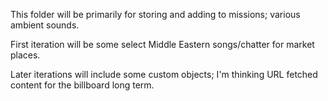 This folder will be primarily for storing and adding to missions; various ambient sounds.

First iteration will be some select Middle Eastern songs/chatter for market places. 

Later iterations will include some custom objects; I'm thinking URL fetched content for the billboard long term.